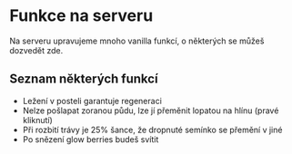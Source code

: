 # Funkce na serveru

Na serveru upravujeme mnoho vanilla funkcí, o některých se můžeš dozvedět zde.

## Seznam některých funkcí
  - Ležení v posteli garantuje regeneraci
  - Nelze pošlapat zoranou půdu, lze jí přeměnit lopatou na hlínu (pravé kliknutí)
  - Při rozbití trávy je 25% šance, že dropnuté semínko se přemění v jiné
  - Po snězení glow berries budeš svítit 